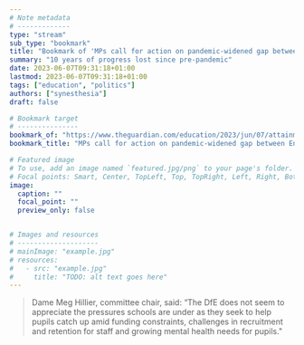 ```yaml
---
# Note metadata
# -------------
type: "stream"
sub_type: "bookmark"
title: "Bookmark of 'MPs call for action on pandemic-widened gap between England’s poor and rich pupils'"
summary: "10 years of progress lost since pre-pandemic"
date: 2023-06-07T09:31:18+01:00
lastmod: 2023-06-07T09:31:18+01:00
tags: ["education", "politics"]
authors: ["synesthesia"]
draft: false

# Bookmark target
# ---------------
bookmark_of: "https://www.theguardian.com/education/2023/jun/07/attainment-gap-poor-rich-pupils-england-covid-pandemic-public-accounts-committee"
bookmark_title: "MPs call for action on pandemic-widened gap between England’s poor and rich pupils"

# Featured image
# To use, add an image named `featured.jpg/png` to your page's folder.
# Focal points: Smart, Center, TopLeft, Top, TopRight, Left, Right, BottomLeft, Bottom, BottomRight.
image:
  caption: ""
  focal_point: ""
  preview_only: false


# Images and resources
# --------------------
# mainImage: "example.jpg"
# resources:
#   - src: "example.jpg"
#     title: "TODO: alt text goes here"
---
```

>Dame Meg Hillier, committee chair, said: “The DfE does not seem to appreciate the pressures schools are under as they seek to help pupils catch up amid funding constraints, challenges in recruitment and retention for staff and growing mental health needs for pupils."
